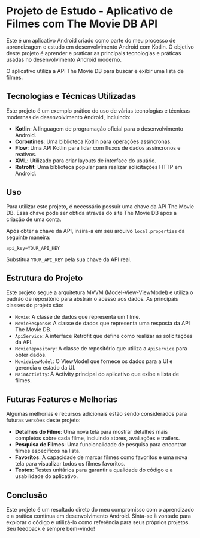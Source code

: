 # Projeto de Estudo - Aplicativo de Filmes com The Movie DB API

Este é um aplicativo Android criado como parte do meu processo de aprendizagem e estudo em desenvolvimento Android com Kotlin. O objetivo deste projeto é aprender e praticar as principais tecnologias e práticas usadas no desenvolvimento Android moderno.

O aplicativo utiliza a API The Movie DB para buscar e exibir uma lista de filmes.

## Tecnologias e Técnicas Utilizadas

Este projeto é um exemplo prático do uso de várias tecnologias e técnicas modernas de desenvolvimento Android, incluindo:

- **Kotlin**: A linguagem de programação oficial para o desenvolvimento Android.
- **Coroutines**: Uma biblioteca Kotlin para operações assíncronas.
- **Flow**: Uma API Kotlin para lidar com fluxos de dados assíncronos e reativos.
- **XML**: Utilizado para criar layouts de interface do usuário.
- **Retrofit**: Uma biblioteca popular para realizar solicitações HTTP em Android.

## Uso

Para utilizar este projeto, é necessário possuir uma chave da API The Movie DB. Essa chave pode ser obtida através do site The Movie DB após a criação de uma conta.

Após obter a chave da API, insira-a em seu arquivo `local.properties` da seguinte maneira:

```properties
api_key=YOUR_API_KEY
```

Substitua `YOUR_API_KEY` pela sua chave da API real.

## Estrutura do Projeto

Este projeto segue a arquitetura MVVM (Model-View-ViewModel) e utiliza o padrão de repositório para abstrair o acesso aos dados. As principais classes do projeto são:

- `Movie`: A classe de dados que representa um filme.
- `MovieResponse`: A classe de dados que representa uma resposta da API The Movie DB.
- `ApiService`: A interface Retrofit que define como realizar as solicitações da API.
- `MovieRepository`: A classe de repositório que utiliza a `ApiService` para obter dados.
- `MovieViewModel`: O ViewModel que fornece os dados para a UI e gerencia o estado da UI.
- `MainActivity`: A Activity principal do aplicativo que exibe a lista de filmes.

## Futuras Features e Melhorias

Algumas melhorias e recursos adicionais estão sendo considerados para futuras versões deste projeto:

- **Detalhes do Filme**: Uma nova tela para mostrar detalhes mais completos sobre cada filme, incluindo atores, avaliações e trailers.
- **Pesquisa de Filmes**: Uma funcionalidade de pesquisa para encontrar filmes específicos na lista.
- **Favoritos**: A capacidade de marcar filmes como favoritos e uma nova tela para visualizar todos os filmes favoritos.
- **Testes**: Testes unitários para garantir a qualidade do código e a usabilidade do aplicativo.

## Conclusão

Este projeto é um resultado direto do meu compromisso com o aprendizado e a prática contínua em desenvolvimento Android. Sinta-se à vontade para explorar o código e utilizá-lo como referência para seus próprios projetos. Seu feedback é sempre bem-vindo!
